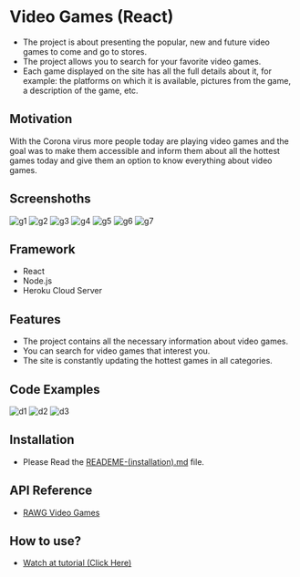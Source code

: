 # Video Games (React)
+ The project is about presenting the popular, new and future video games to come and go to stores.
+ The project allows you to search for your favorite video games.
+ Each game displayed on the site has all the full details about it, for example: the platforms on which it is available, pictures from the game, a description of the game, etc.

## Motivation
With the Corona virus more people today are playing video games and the goal was to make them accessible and inform them about all the hottest games today and give them an option to know everything about video games.

## Screenshoths
![g1](https://user-images.githubusercontent.com/66875688/103643690-bdcfd800-4f5d-11eb-824e-b16c1714d9ad.png)
![g2](https://user-images.githubusercontent.com/66875688/103644143-93cae580-4f5e-11eb-8914-9759a447c516.png)
![g3](https://user-images.githubusercontent.com/66875688/103644331-e3111600-4f5e-11eb-803f-10c78ca2e558.png)
![g4](https://user-images.githubusercontent.com/66875688/103643946-333ba880-4f5e-11eb-8715-b6a9037ad107.png)
![g5](https://user-images.githubusercontent.com/66875688/103644335-e4dad980-4f5e-11eb-8eb9-4cb0ea51694b.png)
![g6](https://user-images.githubusercontent.com/66875688/103644478-1d7ab300-4f5f-11eb-9ede-6f68579f914b.png)
![g7](https://user-images.githubusercontent.com/66875688/103644022-57978500-4f5e-11eb-90e4-26dd088d92e2.png)

## Framework
+ React
+ Node.js
+ Heroku Cloud Server


## Features
+ The project contains all the necessary information about video games.
+ You can search for video games that interest you.
+ The site is constantly updating the hottest games in all categories.


## Code Examples
![d1](https://user-images.githubusercontent.com/66875688/103648893-3c307800-4f66-11eb-9f98-a8fb0b634303.png)
![d2](https://user-images.githubusercontent.com/66875688/103648896-3d61a500-4f66-11eb-8a3d-564f34fc6771.png)
![d3](https://user-images.githubusercontent.com/66875688/103648901-3e92d200-4f66-11eb-820a-1775fb3b8f90.png)


## Installation
+ Please Read the <a href="https://github.com/EvyatarYagoni/react-video-games/blob/main/READEME-(installation).md">READEME-(installation).md</a> file.


## API Reference
+ <a href="https://rawg.io/apidocs">RAWG Video Games</a>


## How to use?
+ <a href="https://drive.google.com/file/d/1A1cNm6nz9v66nyrwvkyNeEggX9oGf47N/view?usp=sharing">Watch at tutorial (Click Here)</a>



